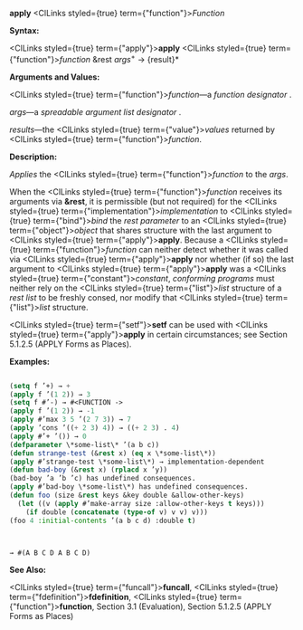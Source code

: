 **apply** <ClLinks styled={true} term={"function"}><i>Function</i></ClLinks> 



**Syntax:** 



<ClLinks styled={true} term={"apply"}><b>apply</b></ClLinks> <ClLinks styled={true} term={"function"}><i>function</i></ClLinks> &amp;rest *args*<sup>+</sup> → \{result\}\* 



**Arguments and Values:** 



<ClLinks styled={true} term={"function"}><i>function</i></ClLinks>—a *function designator* . 



*args*—a *spreadable argument list designator* . 



*results*—the <ClLinks styled={true} term={"value"}><i>values</i></ClLinks> returned by <ClLinks styled={true} term={"function"}><i>function</i></ClLinks>. 



**Description:** 



*Applies* the <ClLinks styled={true} term={"function"}><i>function</i></ClLinks> to the *args*. 



When the <ClLinks styled={true} term={"function"}><i>function</i></ClLinks> receives its arguments via **&amp;rest**, it is permissible (but not required) for the <ClLinks styled={true} term={"implementation"}><i>implementation</i></ClLinks> to <ClLinks styled={true} term={"bind"}><i>bind</i></ClLinks> the *rest parameter* to an <ClLinks styled={true} term={"object"}><i>object</i></ClLinks> that shares structure with the last argument to <ClLinks styled={true} term={"apply"}><b>apply</b></ClLinks>. Because a <ClLinks styled={true} term={"function"}><i>function</i></ClLinks> can neither detect whether it was called via <ClLinks styled={true} term={"apply"}><b>apply</b></ClLinks> nor whether (if so) the last argument to <ClLinks styled={true} term={"apply"}><b>apply</b></ClLinks> was a <ClLinks styled={true} term={"constant"}><i>constant</i></ClLinks>, *conforming programs* must neither rely on the <ClLinks styled={true} term={"list"}><i>list</i></ClLinks> structure of a *rest list* to be freshly consed, nor modify that <ClLinks styled={true} term={"list"}><i>list</i></ClLinks> structure. 



<ClLinks styled={true} term={"setf"}><b>setf</b></ClLinks> can be used with <ClLinks styled={true} term={"apply"}><b>apply</b></ClLinks> in certain circumstances; see Section 5.1.2.5 (APPLY Forms as Places). 

**Examples:**
```lisp

(setq f ’+) → + 
(apply f ’(1 2)) → 3 
(setq f #’-) → #<FUNCTION -> 
(apply f ’(1 2)) → -1 
(apply #’max 3 5 ’(2 7 3)) → 7 
(apply ’cons ’((+ 2 3) 4)) → ((+ 2 3) . 4) 
(apply #’+ ’()) → 0 
(defparameter \*some-list\* ’(a b c)) 
(defun strange-test (&rest x) (eq x \*some-list\*)) 
(apply #’strange-test \*some-list\*) → implementation-dependent 
(defun bad-boy (&rest x) (rplacd x ’y)) 
(bad-boy ’a ’b ’c) has undefined consequences. 
(apply #’bad-boy \*some-list\*) has undefined consequences. 
(defun foo (size &rest keys &key double &allow-other-keys) 
  (let ((v (apply #’make-array size :allow-other-keys t keys))) 
    (if double (concatenate (type-of v) v v) v))) 
(foo 4 :initial-contents ’(a b c d) :double t) 



→ #(A B C D A B C D) 

```
**See Also:** 



<ClLinks styled={true} term={"funcall"}><b>funcall</b></ClLinks>, <ClLinks styled={true} term={"fdefinition"}><b>fdefinition</b></ClLinks>, <ClLinks styled={true} term={"function"}><b>function</b></ClLinks>, Section 3.1 (Evaluation), Section 5.1.2.5 (APPLY Forms as Places) 